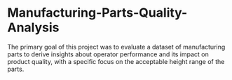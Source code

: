 # Manufacturing-Parts-Quality-Analysis
The primary goal of this project was to evaluate a dataset of manufacturing parts to derive insights about operator performance and its impact on product quality, with a specific focus on the acceptable height range of the parts.
